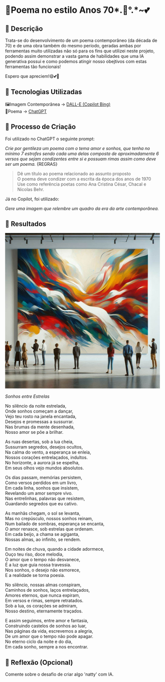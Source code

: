 # 📖Poema no estilo Anos 70*.🌠°.*~💕

## 📒 Descrição

Trata-se do desenvolvimento de um poema contemporâneo (da década de 70) e de uma obra também do mesmo período, geradas ambas por ferramentas muito utilizadas não só para os fins que utilizei neste projeto, podendo assim demonstrar a vasta gama de habilidades que uma IA generativa possui e como podemos atingir nosso obejtivos com estas ferramentas tão funcionais!  

Espero que apreciem!😄💕🌠

## 🤖 Tecnologias Utilizadas
🖼Imagem Contemporânea -> [DALL-E (Copilot Bing)](https://www.bing.com/chat)  
📖Poema -> [ChatGPT](https://chatgpt.com/)

## 🧐 Processo de Criação

Foi utilizado no ChatGPT o seguinte prompt:  

_Crie por gentileza um poema com o tema amor e sonhos, que tenha no mínimo 7 estrofes sendo cada uma delas composta de aproximadamente 6 versos que sejam condizentes entre si e possuam rimas assim como deve ser um poema._
{REGRAS}  
>Dê um título ao poema relacionado ao assunto proposto  
>O poema deve condizer com a escrita da época dos anos de 1970  
>Use como referência poetas como Ana Cristina César, Chacal e Nicolas Behr.  

Já no Copilot, foi utilizado: 

_Gere uma imagem que relembre um quadro da era da arte contemporânea._

## 🚀 Resultados

![Arte Contemporânea](Dall-E.jfif)

_Sonhos entre Estrelas_

No silêncio da noite estrelada,  
Onde sonhos começam a dançar,  
Vejo teu rosto na janela encantada,  
Desejos e promessas a sussurrar.  
Nas brumas da mente desenhada,  
Nosso amor se põe a brilhar.  

As ruas desertas, sob a lua cheia,  
Sussurram segredos, desejos ocultos,  
Na calma do vento, a esperança se enleia,  
Nossos corações entrelaçados, indultos.  
No horizonte, a aurora já se espelha,  
Em seus olhos vejo mundos absolutos.  

Os dias passam, memórias persistem,  
Como versos perdidos em um livro,  
Em cada linha, sonhos que insistem,  
Revelando um amor sempre vivo.  
Nas entrelinhas, palavras que resistem,  
Guardando segredos que eu cativo.  

As manhãs chegam, o sol se levanta,  
Mas no crepúsculo, nossos sonhos reinam,  
Num bailado de sombras, esperança se encanta,  
O amor renasce, sob estrelas que ordenam.  
Em cada beijo, a chama se agiganta,  
Nossas almas, ao infinito, se rendem.  

Em noites de chuva, quando a cidade adormece,  
Ouço teu riso, doce melodia,  
O amor que o tempo não desvanece,  
É a luz que guia nossa travessia.  
Nos sonhos, o desejo não esmorece,  
E a realidade se torna poesia.  

No silêncio, nossas almas conspiram,  
Caminhos de sonhos, laços entrelaçados,  
Amores eternos, que nunca expiram,  
Em versos e rimas, sempre retratados.  
Sob a lua, os corações se admiram,  
Nosso destino, eternamente traçados.  

E assim seguimos, entre amor e fantasia,  
Construindo castelos de sonhos ao luar,  
Nas páginas da vida, escrevemos a alegria,  
De um amor que o tempo não pode apagar.  
No eterno ciclo da noite e do dia,  
Em cada sonho, sempre a nos encontrar.  

## 💭 Reflexão (Opcional)
Comente sobre o desafio de criar algo 'natty' com IA.

